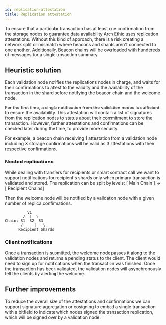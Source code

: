 ```yaml
---
id: replication-attestation
title: Replication attestation
---
```


To ensure that a particular transaction has at least one confirmation from the storage nodes to guarantee data availability Arch Ethic uses replication attestations.
Without this kind of approach, there is a risk creating a network split or mismatch where beacons and shards aren't connected to one another.
Additionally, Beacon chains will be overloaded with hundereds of messages for a single trnsaction summary.

## Heuristic solution

Each validation node  notifies the replications nodes in charge, and waits for their confirmations to attest to the validity  and the availability of the transaction in the shard before notifying the beacon chain and the welcome node.

For the first time, a single notification from the validation nodes is sufficient to ensure the availability. This attestation will contain a list of signatures from the replication nodes to status about their commitment to store the transaction. 
However, further attestations and confirmations can be checked later during the time, to provide more security.

For example, a beacon chain receiving 1 attestation from a validation node including X storage confirmations 
will be valid as 3 attestations with their respective confirmations.

### Nested replications

While dealing with transfers for recipients or smart contract call we want to support notifications for recipient's shards only when primary transaction is validated and stored.
The replication can be split by levels: [ Main Chain ] -> [ Recipient Chains]

Then the welcome node will be notified by a validation node with a given number of replica confirmations.
```
          V1
        /  |  \
Chain: S1  S2  S3
       /     |   \
      Recipient Shards
```

### Client notifications

Once a transaction is submitted, the welcome node passes it along to the validation nodes and returns a pending status to the client.
The client would need to sign up for notifications when the transaction was finished.
Once the transaction has been validated, the validation nodes will asynchronously tell the clients by alerting the welcome.

## Further improvements

To reduce the overall size of the attestations and confirmations we can support signature aggregation or cosigning to embed a single transaction with a bitfield
to indicate which nodes signed the transaction replication, which will be signed over by a validation node.


